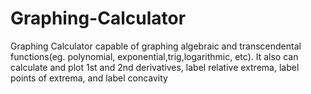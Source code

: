 # Graphing-Calculator
Graphing Calculator capable of graphing algebraic and transcendental functions(eg. polynomial, exponential,trig,logarithmic, etc). It also can calculate and plot 1st and 2nd derivatives, label relative extrema, label points of extrema, and label concavity
